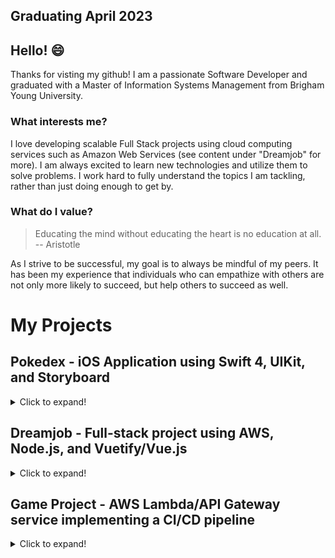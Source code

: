 ## Graduating April 2023

## Hello! 😄

Thanks for visting my github! I am a passionate Software Developer and graduated with a Master of Information Systems Management from Brigham Young University.

### What interests me?
I love developing scalable Full Stack projects using cloud computing services such as Amazon Web Services (see content under "Dreamjob" for more). I am always excited to learn new technologies and utilize them to solve problems. I work hard to fully understand the topics I am tackling, rather than just doing enough to get by.

### What do I value?
> Educating the mind without educating the heart is no education at all.
> -- Aristotle

As I strive to be successful, my goal is to always be mindful of my peers. It has been my experience that individuals who can empathize with others are not only more likely to succeed, but help others to succeed as well.

# My Projects

## Pokedex - iOS Application using Swift 4, UIKit, and Storyboard

<details>
<summary>Click to expand!</summary>

### Summary:
Over winter break at the end of 2021, I developed a "Pokedex" application that is completely usable offline. The application allows the user to browse a list of 151 pokemon, search the list, tap on a pokemon to see more details, as well as the ability to search a list of moves for each pokemon. In order to gather the data, I wrote a python script to pull data from the pokeapi, and in the same script saved the data to a SQLite database for use in the iOS application.
  
**Repo**: https://github.com/justintlaw/Pokedex
</details>

## Dreamjob - Full-stack project using AWS, Node.js, and Vuetify/Vue.js

<details>
<summary>Click to expand!</summary>

### Summary:
Over the summer of 2021, I architectured and developed a full-stack project to increase my skills in a variety of areas. This has culminated in the "dreamjob" project, which is a web app that allows the user to save jobs on the website, as well as make a "timeline" of their career using those jobs to visualize how their career could look like. The webapp is optimized for both desktop and mobile (with more extensive testing done on Windows and iOS).

### The Stack:
Each stack is deployed individually using the AWS CDK in a "deploy" folder.

**Front-end**: HTML, CSS, JavaScript, Vue.js, Vuetify

**Back-end**: Node.js running on a docker container connected to a MySQL database (Objection.js was used as an ORM for a "model-first" approach to the database)

**Infrastructure**: Built on AWS. Almost all of the infrastructure was developed using the Typescript AWS CDK.

- S3/Cloudfront (For static hosting of the site)
- Cognito (For registering users)
- ECS/Fargate (For the Node.js container)
- Application Load Balancer (To handle load balancing for the fargate tasks)
- API Gateway (To enable calls to endpoints on the backend container)
- VPC (For separating services into public and private subnets)
- Amazon RDS (For the MySQL database)
- Other miscellaneous services to support the stack (Secrets Manager, Lambda, etc.)
  
### Infrastructure Diagram
  <details>
  <summary>Click to reveal!</summary>
    <p>A high level overview of the infrastructure supporting the web application.</p>
    <img src="dreamjob_diagram.jpg" />
  </details>

### Related Repos:

- Frontend: https://github.com/justintlaw/dreamjob
- API: https://github.com/justintlaw/dreamjob-api
- Database: https://github.com/justintlaw/dreamjob-db
</details>

## Game Project - AWS Lambda/API Gateway service implementing a CI/CD pipeline
<details>
  <summary>Click to expand!</summary>
  
  ### Summary:
  This was a short project that I completed over a few days in Fall 2021. It's main purpose was to learn how to implement a basic CI/CD pipeline through AWS. As time permits, more may be added such as automated testing of the API in the CI/CD pipeline. The API is written in Node.js and uses a DynamoDB table as the database. Infrastructure was written as code using the AWS CDK.
  
**Repo**: https://github.com/justintlaw/game-project
</details>
<!--
**justintlaw/justintlaw** is a ✨ _special_ ✨ repository because its `README.md` (this file) appears on your GitHub profile.

Here are some ideas to get you started:

- 🔭 I’m currently working on ...
- 🌱 I’m currently learning ...
- 👯 I’m looking to collaborate on ...
- 🤔 I’m looking for help with ...
- 💬 Ask me about ...
- 📫 How to reach me: ...
- 😄 Pronouns: ...
- ⚡ Fun fact: ...
-->

